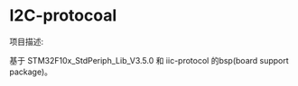 # I2C-protocoal
项目描述:

基于 STM32F10x_StdPeriph_Lib_V3.5.0 和 iic-protocol 的bsp(board support package)。

